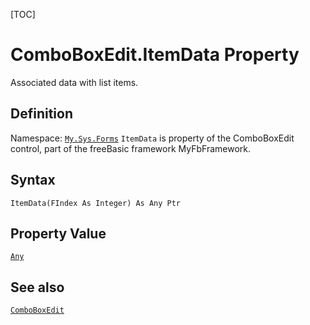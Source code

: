 [TOC]
# ComboBoxEdit.ItemData Property
Associated data with list items.
## Definition
Namespace: [`My.Sys.Forms`](My.Sys.Forms.md)
`ItemData` is property of the ComboBoxEdit control, part of the freeBasic framework MyFbFramework.
## Syntax
```freeBasic
ItemData(FIndex As Integer) As Any Ptr
```
## Property Value
[`Any`]("https://www.freebasic.net/wiki/KeyPgAny")
## See also
[`ComboBoxEdit`](ComboBoxEdit.md)
